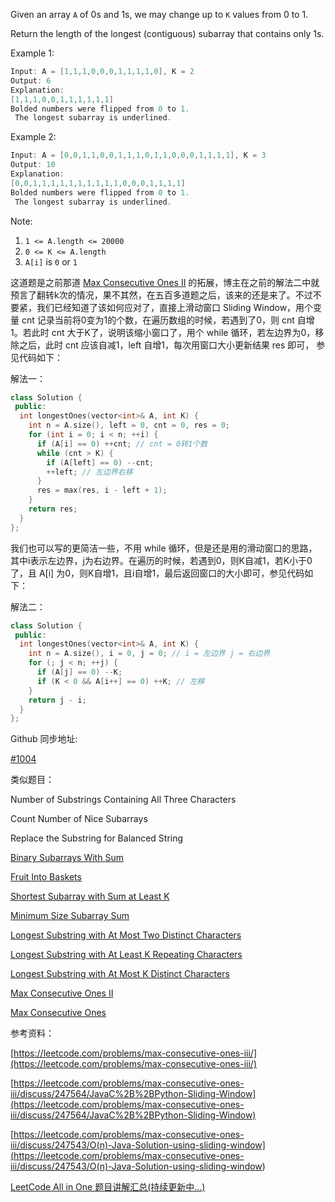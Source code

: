 Given an array `A` of 0s and 1s, we may change up to `K` values from 0 to 1.

Return the length of the longest (contiguous) subarray that contains only 1s.

Example 1:

```cpp
Input: A = [1,1,1,0,0,0,1,1,1,1,0], K = 2
Output: 6
Explanation:
[1,1,1,0,0,1,1,1,1,1,1]
Bolded numbers were flipped from 0 to 1. 
 The longest subarray is underlined.
```

Example 2:

```cpp
Input: A = [0,0,1,1,0,0,1,1,1,0,1,1,0,0,0,1,1,1,1], K = 3
Output: 10
Explanation:
[0,0,1,1,1,1,1,1,1,1,1,1,0,0,0,1,1,1,1]
Bolded numbers were flipped from 0 to 1.
 The longest subarray is underlined.
```

Note:

1. `1 <= A.length <= 20000`
1. `0 <= K <= A.length`
1. `A[i]` is `0` or `1`

这道题是之前那道 [Max Consecutive Ones II](http://www.cnblogs.com/grandyang/p/6376115.html) 的拓展，博主在之前的解法二中就预言了翻转k次的情况，果不其然，在五百多道题之后，该来的还是来了。不过不要紧，我们已经知道了该如何应对了，直接上滑动窗口 Sliding Window，用个变量 cnt 记录当前将0变为1的个数，在遍历数组的时候，若遇到了0，则 cnt 自增1。若此时 cnt 大于K了，说明该缩小窗口了，用个 while 循环，若左边界为0，移除之后，此时 cnt 应该自减1，left 自增1，每次用窗口大小更新结果 res 即可， 参见代码如下：

解法一：

```cpp
class Solution {
 public:
  int longestOnes(vector<int>& A, int K) {
    int n = A.size(), left = 0, cnt = 0, res = 0;
    for (int i = 0; i < n; ++i) {
      if (A[i] == 0) ++cnt; // cnt = 0转1个数
      while (cnt > K) {
        if (A[left] == 0) --cnt;
        ++left; // 左边界右移
      }
      res = max(res, i - left + 1);
    }
    return res;
  }
};
```

我们也可以写的更简洁一些，不用 while 循环，但是还是用的滑动窗口的思路，其中i表示左边界，j为右边界。在遍历的时候，若遇到0，则K自减1，若K小于0了，且 A\[i\] 为0，则K自增1，且i自增1，最后返回窗口的大小即可，参见代码如下：

解法二：

```cpp
class Solution {
 public:
  int longestOnes(vector<int>& A, int K) {
    int n = A.size(), i = 0, j = 0; // i = 左边界 j = 右边界
    for (; j < n; ++j) {
      if (A[j] == 0) --K;
      if (K < 0 && A[i++] == 0) ++K; // 左移
    }
    return j - i;
  }
};
```

Github 同步地址:

[#1004](https://github.com/grandyang/leetcode/issues/1004)

类似题目：

Number of Substrings Containing All Three Characters

Count Number of Nice Subarrays

Replace the Substring for Balanced String

[Binary Subarrays With Sum](https://www.cnblogs.com/grandyang/p/12245317.html)

[Fruit Into Baskets](https://www.cnblogs.com/grandyang/p/11129845.html)

[Shortest Subarray with Sum at Least K](https://www.cnblogs.com/grandyang/p/11300071.html)

[Minimum Size Subarray Sum](http://www.cnblogs.com/grandyang/p/4501934.html)

[Longest Substring with At Most Two Distinct Characters](http://www.cnblogs.com/grandyang/p/5185561.html)

[Longest Substring with At Least K Repeating Characters](http://www.cnblogs.com/grandyang/p/5852352.html)

[Longest Substring with At Most K Distinct Characters](http://www.cnblogs.com/grandyang/p/5351347.html)

[Max Consecutive Ones II](http://www.cnblogs.com/grandyang/p/6376115.html)

[Max Consecutive Ones](http://www.cnblogs.com/grandyang/p/6360942.html)

参考资料：

[https://leetcode.com/problems/max-consecutive-ones-iii/](https://leetcode.com/problems/max-consecutive-ones-iii/)

[https://leetcode.com/problems/max-consecutive-ones-iii/discuss/247564/JavaC%2B%2BPython-Sliding-Window](https://leetcode.com/problems/max-consecutive-ones-iii/discuss/247564/JavaC%2B%2BPython-Sliding-Window)

[](<https://leetcode.com/problems/max-consecutive-ones-iii/discuss/247543/O(n)-Java-Solution-using-sliding-window>)[https://leetcode.com/problems/max-consecutive-ones-iii/discuss/247543/O(n)-Java-Solution-using-sliding-window](<https://leetcode.com/problems/max-consecutive-ones-iii/discuss/247543/O(n)-Java-Solution-using-sliding-window>)

[LeetCode All in One 题目讲解汇总(持续更新中...)](https://www.cnblogs.com/grandyang/p/4606334.html)
